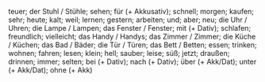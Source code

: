 teuer; der Stuhl / Stühle; sehen; für (+ Akkusativ); schnell; morgen; kaufen; sehr; heute; kalt; weil; lernen; gestern; arbeiten; und; aber; neu; die Uhr / Uhren; die Lampe / Lampen; das Fenster / Fenster; mit (+ Dativ); schlafen; freundlich; vielleicht; das Handy / Handys; das Zimmer / Zimmer; die Küche / Küchen; das Bad / Bäder; die Tür / Türen; das Bett / Betten; essen; trinken; wohnen; fahren; lesen; klein; hell; sauber; leise; süß; jetzt; draußen; drinnen; immer; selten; bei (+ Dativ); nach (+ Dativ); über (+ Akk/Dat); unter (+ Akk/Dat); ohne (+ Akk)